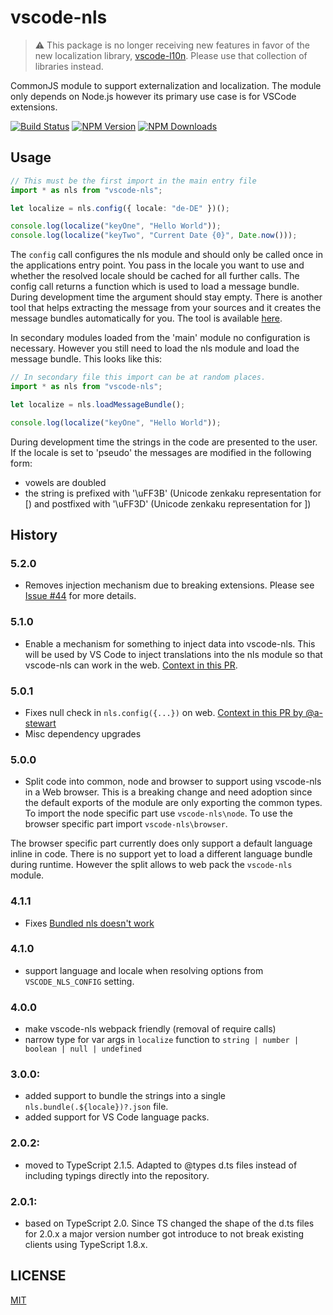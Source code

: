 # vscode-nls

> ⚠️ This package is no longer receiving new features in favor of the new
> localization library, [vscode-l10n](https://github.com/microsoft/vscode-l10n).
> Please use that collection of libraries instead.

CommonJS module to support externalization and localization. The module only
depends on Node.js however its primary use case is for VSCode extensions.

[![Build Status](https://travis-ci.org/Microsoft/vscode-nls.svg?branch=master)](https://travis-ci.org/Microsoft/vscode-nls)
[![NPM Version](https://img.shields.io/npm/v/vscode-nls.svg)](https://npmjs.org/package/vscode-nls)
[![NPM Downloads](https://img.shields.io/npm/dm/vscode-nls.svg)](https://npmjs.org/package/vscode-nls)

## Usage

```typescript
// This must be the first import in the main entry file
import * as nls from "vscode-nls";

let localize = nls.config({ locale: "de-DE" })();

console.log(localize("keyOne", "Hello World"));
console.log(localize("keyTwo", "Current Date {0}", Date.now()));
```

The `config` call configures the nls module and should only be called once in
the applications entry point. You pass in the locale you want to use and whether
the resolved locale should be cached for all further calls. The config call
returns a function which is used to load a message bundle. During development
time the argument should stay empty. There is another tool that helps extracting
the message from your sources and it creates the message bundles automatically
for you. The tool is available
[here](https://github.com/Microsoft/vscode-nls-dev).

In secondary modules loaded from the 'main' module no configuration is
necessary. However you still need to load the nls module and load the message
bundle. This looks like this:

```typescript
// In secondary file this import can be at random places.
import * as nls from "vscode-nls";

let localize = nls.loadMessageBundle();

console.log(localize("keyOne", "Hello World"));
```

During development time the strings in the code are presented to the user. If
the locale is set to 'pseudo' the messages are modified in the following form:

-   vowels are doubled
-   the string is prefixed with '\uFF3B' (Unicode zenkaku representation for [)
    and postfixed with '\uFF3D' (Unicode zenkaku representation for ])

## History

### 5.2.0

-   Removes injection mechanism due to breaking extensions. Please see
    [Issue #44](https://github.com/microsoft/vscode-nls/issues/44) for more
    details.

### 5.1.0

-   Enable a mechanism for something to inject data into vscode-nls. This will
    be used by VS Code to inject translations into the nls module so that
    vscode-nls can work in the web.
    [Context in this PR](https://github.com/microsoft/vscode-nls/pull/42).

### 5.0.1

-   Fixes null check in `nls.config({...})` on web.
    [Context in this PR by @a-stewart](https://github.com/microsoft/vscode-nls/pull/37)
-   Misc dependency upgrades

### 5.0.0

-   Split code into common, node and browser to support using vscode-nls in a
    Web browser. This is a breaking change and need adoption since the default
    exports of the module are only exporting the common types. To import the
    node specific part use `vscode-nls\node`. To use the browser specific part
    import `vscode-nls\browser`.

The browser specific part currently does only support a default language inline
in code. There is no support yet to load a different language bundle during
runtime. However the split allows to web pack the `vscode-nls` module.

### 4.1.1

-   Fixes
    [Bundled nls doesn't work](https://github.com/microsoft/vscode-nls/issues/23)

### 4.1.0

-   support language and locale when resolving options from `VSCODE_NLS_CONFIG`
    setting.

### 4.0.0

-   make vscode-nls webpack friendly (removal of require calls)
-   narrow type for var args in `localize` function to
    `string | number | boolean | null | undefined`

### 3.0.0:

-   added support to bundle the strings into a single
    `nls.bundle(.${locale})?.json` file.
-   added support for VS Code language packs.

### 2.0.2:

-   moved to TypeScript 2.1.5. Adapted to @types d.ts files instead of including
    typings directly into the repository.

### 2.0.1:

-   based on TypeScript 2.0. Since TS changed the shape of the d.ts files for
    2.0.x a major version number got introduce to not break existing clients
    using TypeScript 1.8.x.

## LICENSE

[MIT](License.txt)
